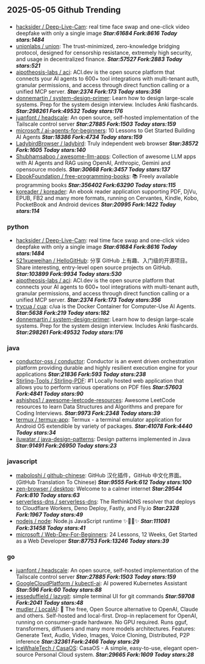 ## 2025-05-05 Github Trending

### 
* [hacksider / Deep-Live-Cam](https://github.com/hacksider/Deep-Live-Cam): real time face swap and one-click video deepfake with only a single image ***Star:61684 Fork:8616 Today stars:1484***
* [unionlabs / union](https://github.com/unionlabs/union): The trust-minimized, zero-knowledge bridging protocol, designed for censorship resistance, extremely high security, and usage in decentralized finance. ***Star:57527 Fork:2883 Today stars:521***
* [aipotheosis-labs / aci](https://github.com/aipotheosis-labs/aci): ACI.dev is the open source platform that connects your AI agents to 600+ tool integrations with multi-tenant auth, granular permissions, and access through direct function calling or a unified MCP server. ***Star:2374 Fork:173 Today stars:356***
* [donnemartin / system-design-primer](https://github.com/donnemartin/system-design-primer): Learn how to design large-scale systems. Prep for the system design interview. Includes Anki flashcards. ***Star:298261 Fork:49532 Today stars:176***
* [juanfont / headscale](https://github.com/juanfont/headscale): An open source, self-hosted implementation of the Tailscale control server ***Star:27885 Fork:1503 Today stars:159***
* [microsoft / ai-agents-for-beginners](https://github.com/microsoft/ai-agents-for-beginners): 10 Lessons to Get Started Building AI Agents ***Star:18386 Fork:4734 Today stars:159***
* [LadybirdBrowser / ladybird](https://github.com/LadybirdBrowser/ladybird): Truly independent web browser ***Star:38572 Fork:1605 Today stars:140***
* [Shubhamsaboo / awesome-llm-apps](https://github.com/Shubhamsaboo/awesome-llm-apps): Collection of awesome LLM apps with AI Agents and RAG using OpenAI, Anthropic, Gemini and opensource models. ***Star:30668 Fork:3457 Today stars:137***
* [EbookFoundation / free-programming-books](https://github.com/EbookFoundation/free-programming-books): 📚 Freely available programming books ***Star:356402 Fork:63290 Today stars:115***
* [koreader / koreader](https://github.com/koreader/koreader): An ebook reader application supporting PDF, DjVu, EPUB, FB2 and many more formats, running on Cervantes, Kindle, Kobo, PocketBook and Android devices ***Star:20995 Fork:1422 Today stars:114***

### python
* [hacksider / Deep-Live-Cam](https://github.com/hacksider/Deep-Live-Cam): real time face swap and one-click video deepfake with only a single image ***Star:61684 Fork:8616 Today stars:1484***
* [521xueweihan / HelloGitHub](https://github.com/521xueweihan/HelloGitHub): 分享 GitHub 上有趣、入门级的开源项目。Share interesting, entry-level open source projects on GitHub. ***Star:103899 Fork:9934 Today stars:530***
* [aipotheosis-labs / aci](https://github.com/aipotheosis-labs/aci): ACI.dev is the open source platform that connects your AI agents to 600+ tool integrations with multi-tenant auth, granular permissions, and access through direct function calling or a unified MCP server. ***Star:2374 Fork:173 Today stars:356***
* [trycua / cua](https://github.com/trycua/cua): c/ua is the Docker Container for Computer-Use AI Agents. ***Star:5638 Fork:219 Today stars:182***
* [donnemartin / system-design-primer](https://github.com/donnemartin/system-design-primer): Learn how to design large-scale systems. Prep for the system design interview. Includes Anki flashcards. ***Star:298261 Fork:49532 Today stars:176***

### java
* [conductor-oss / conductor](https://github.com/conductor-oss/conductor): Conductor is an event driven orchestration platform providing durable and highly resilient execution engine for your applications ***Star:21836 Fork:593 Today stars:238***
* [Stirling-Tools / Stirling-PDF](https://github.com/Stirling-Tools/Stirling-PDF): #1 Locally hosted web application that allows you to perform various operations on PDF files ***Star:57603 Fork:4841 Today stars:90***
* [ashishps1 / awesome-leetcode-resources](https://github.com/ashishps1/awesome-leetcode-resources): Awesome LeetCode resources to learn Data Structures and Algorithms and prepare for Coding Interviews. ***Star:9973 Fork:2348 Today stars:39***
* [termux / termux-app](https://github.com/termux/termux-app): Termux - a terminal emulator application for Android OS extendible by variety of packages. ***Star:41078 Fork:4440 Today stars:34***
* [iluwatar / java-design-patterns](https://github.com/iluwatar/java-design-patterns): Design patterns implemented in Java ***Star:91491 Fork:26950 Today stars:23***

### javascript
* [maboloshi / github-chinese](https://github.com/maboloshi/github-chinese): GitHub 汉化插件，GitHub 中文化界面。 (GitHub Translation To Chinese) ***Star:9555 Fork:612 Today stars:100***
* [zen-browser / desktop](https://github.com/zen-browser/desktop): Welcome to a calmer internet ***Star:29544 Fork:810 Today stars:63***
* [serverless-dns / serverless-dns](https://github.com/serverless-dns/serverless-dns): The RethinkDNS resolver that deploys to Cloudflare Workers, Deno Deploy, Fastly, and Fly.io ***Star:2328 Fork:1967 Today stars:49***
* [nodejs / node](https://github.com/nodejs/node): Node.js JavaScript runtime ✨🐢🚀✨ ***Star:111081 Fork:31458 Today stars:41***
* [microsoft / Web-Dev-For-Beginners](https://github.com/microsoft/Web-Dev-For-Beginners): 24 Lessons, 12 Weeks, Get Started as a Web Developer ***Star:87753 Fork:13246 Today stars:39***

### go
* [juanfont / headscale](https://github.com/juanfont/headscale): An open source, self-hosted implementation of the Tailscale control server ***Star:27885 Fork:1503 Today stars:159***
* [GoogleCloudPlatform / kubectl-ai](https://github.com/GoogleCloudPlatform/kubectl-ai): AI powered Kubernetes Assistant ***Star:596 Fork:60 Today stars:88***
* [jesseduffield / lazygit](https://github.com/jesseduffield/lazygit): simple terminal UI for git commands ***Star:59708 Fork:2041 Today stars:48***
* [mudler / LocalAI](https://github.com/mudler/LocalAI): 🤖 The free, Open Source alternative to OpenAI, Claude and others. Self-hosted and local-first. Drop-in replacement for OpenAI, running on consumer-grade hardware. No GPU required. Runs gguf, transformers, diffusers and many more models architectures. Features: Generate Text, Audio, Video, Images, Voice Cloning, Distributed, P2P inference ***Star:32361 Fork:2466 Today stars:29***
* [IceWhaleTech / CasaOS](https://github.com/IceWhaleTech/CasaOS): CasaOS - A simple, easy-to-use, elegant open-source Personal Cloud system. ***Star:29665 Fork:1609 Today stars:28***

